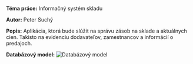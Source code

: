 **Téma práce:** Informačný systém skladu

**Autor:** Peter Suchý

**Popis:** Aplikácia, ktorá bude slúžit na správu zásob na sklade a aktuálnych cien.
Takisto na evidenciu dodavateľov, zamestnancov a informácií o predajoch.

**Databázový model:**
![Databázový model](/uploads/ceb903d58d72727bcab833eef29f15fb/Warehouse.png)

